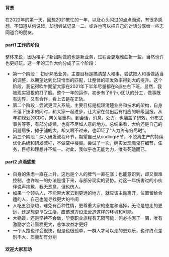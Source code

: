 #### 背景

在2022年的第一天，回想2021繁忙的一年，以及心头闪过的点点滴滴，有很多感想，不知道从何说起，却想尝试记录一二。或许也可以把自己的对话分享给一些志同道合的朋友。

#### part1 工作的阶段

整体来说，因为接手了新团队做的也是新业务，过程会更艰难曲折一些，当然也许也更好玩。这一年的工作大约分成了三个阶段：

* 第一个阶段： 初步熟悉业务，主要目标是搞清楚人和事，尝试把人和事做适当的调整，以期望达到比较恰当的匹配，让整体的研发效率得到大的提升。这个阶段，我记得吹牛期望大家在2021年下半年尽量都在8点左右下班，显然，我被现实狠狠的打了脸。整个一年的运作，初步有了6个小团队的分工，做事既有边界，又有合作，看上去是在正轨。
* 第二个阶段：尝试更深入系统，主要目标是梳理清楚业务和技术的架构，自身不落下技术的同时，和大家一起进步，让大家在付出后有相应的职级回报。从年初规划的CDC，网关层重构，到会话，消息，处方，也涵盖了研效，分布式事务等等，有部分成绩，也有不尽如人意的地方。总结来看，大约还是自己的问题居多，摊子铺的大，却又跟不过来，也印证了“人力终有穷尽时”。
* 第三个阶段：深入研发流程环节，期望自己从coding环节，不脱离生产的持续优化系统和研发流程，不做空中楼阁。尝试了一次，确实发现魔鬼在细节，任务，目标和理想并不统一。对此，我似乎也无能为力，唯有死磕而已。



#### part2 点滴感想

* 自身的焦虑一直在上升，这也是个人的脾气一直在涨；也能意识到，却又很难控制。也许唯一的办法是慢下来，与部分现实的妥协。对这一年伤害过的小伙伴说声抱歉，我无恶意，但也伤人。
* 如果一个领头人，不能带大家去到更远的地方，就应该主动离开，位置留给合适的人，自己也能寻找更大的空间
* 人吃五谷杂粮，难免有百种性情，更尊重大家的态度和选择，无论是想走的更远，还是想更享受生活，应该想方设法营造这样的环境和可能。
* 大锅饭，还是坚持不会做，毕竟职业旅程有无限可能，何必拘泥于一隅，唯有激励才会让蛋糕更大，总体收益才更好
* 一个人跑也许会很快，但是也很孤单，一群人才可以走的更欢乐，也许终点差别不大，质量却有分别



#### 欢迎大家互动


